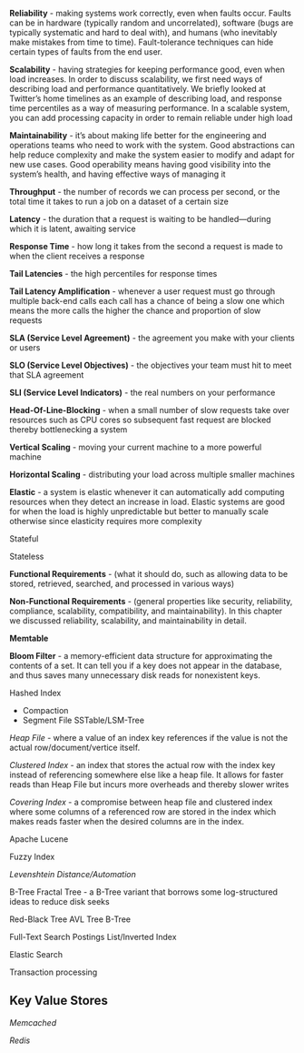 **Reliability** - making systems work correctly, even when faults occur. Faults can be in hardware (typically random and uncorrelated), software (bugs are typically systematic and hard to deal with), and humans (who inevitably make mistakes from time to time). Fault-tolerance techniques can hide certain types of faults from the end user. 

**Scalability** - having strategies for keeping performance good, even when load increases. In order to discuss scalability, we first need ways of describing load and performance quantitatively. We briefly looked at Twitter’s home timelines as an example of describing load, and response time percentiles as a way of measuring performance. In a scalable system, you can add processing capacity in order to remain reliable under high load

**Maintainability** - it’s about making life better for the engineering and operations teams who need to work with the system. Good abstractions can help reduce complexity and make the system easier to modify and adapt for new use cases. Good operability means having good visibility into the system’s health, and having effective ways of managing it

**Throughput** - the number of records we can process per second, or the total time it takes to run a job on a dataset of a certain size

**Latency** -  the duration that a request is waiting to be handled—during which it is latent, awaiting service

**Response Time** - how long it takes from the second a request is made to when the client receives a response

**Tail Latencies** - the high percentiles for response times

**Tail Latency Amplification** - whenever a user request must go through multiple back-end calls each call has a chance of being a slow one which means the more calls the higher the chance and proportion of slow requests

**SLA (Service Level Agreement)** - the agreement you make with your clients or users

**SLO (Service Level Objectives)** - the objectives your team must hit to meet that SLA agreement

**SLI (Service Level Indicators)** - the real numbers on your performance

**Head-Of-Line-Blocking** - when a small number of slow requests take over resources such as CPU cores so subsequent fast request are blocked thereby bottlenecking a system

**Vertical Scaling** - moving your current machine to a more powerful machine

**Horizontal Scaling** - distributing your load across multiple smaller machines

**Elastic** - a system is elastic whenever it can automatically add computing resources when they detect an increase in load. Elastic systems are good for when the load is highly unpredictable but better to manually scale otherwise since elasticity requires more complexity

Stateful

Stateless

**Functional Requirements** - (what it should do, such as allowing data to be stored,
retrieved, searched, and processed in various ways)

**Non-Functional Requirements** - (general properties like security, reliability, compliance, scalability, compatibility, and maintainability). In this chapter we discussed reliability, scalability, and maintainability in detail. 

**Memtable** 

**Bloom Filter** - a memory-efficient data structure for approximating the contents of a set. It can tell you if a key does not appear in the database, and thus saves many unnecessary disk reads for nonexistent keys.

Hashed Index
- Compaction
- Segment File
SSTable/LSM-Tree

*Heap File* - where a value of an index key references if the value is not the actual row/document/vertice itself. 

*Clustered Index* - an index that stores the actual row with the index key instead of referencing somewhere else like a heap file. It allows for faster reads than Heap File but incurs more overheads and thereby slower writes

*Covering Index* - a compromise between heap file and clustered index where some columns of a referenced row are stored in the index which makes reads faster when the desired columns are in the index.

Apache Lucene

Fuzzy Index

*Levenshtein Distance/Automation*

B-Tree
Fractal Tree - a B-Tree variant that borrows some log-structured ideas to reduce disk seeks

Red-Black Tree
AVL Tree
B-Tree

Full-Text Search
Postings List/Inverted Index

Elastic Search

Transaction processing

## Key Value Stores

*Memcached*

*Redis*